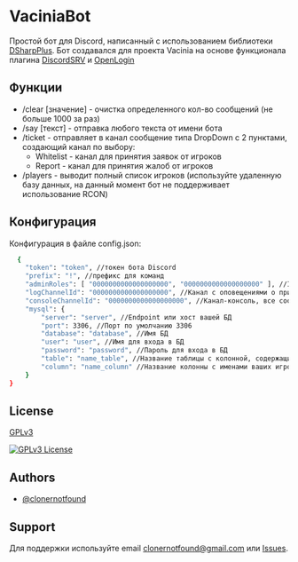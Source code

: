 # VaciniaBot

Простой бот для Discord, написанный с использованием библиотеки [DSharpPlus](https://github.com/DSharpPlus/DSharpPlus).
Бот создавался для проекта Vacinia на основе функционала плагина [DiscordSRV](https://github.com/DiscordSRV/DiscordSRV) и [OpenLogin](https://github.com/nickuc/OpeNLogin)

## Функции

- /clear [значение] - очистка определенного кол-во сообщений (не больше 1000 за раз)
- /say [текст] - отправка любого текста от имени бота
- /ticket - отправляет в канал сообщение типа DropDown с 2 пунктами, создающий канал по выбору:
    - Whitelist - канал для принятия заявок от игроков
    - Report - канал для принятия жалоб от игроков
- /players - выводит полный список игроков (используйте удаленную базу данных, на данный момент бот не поддерживает использование RCON)


## Конфигурация

Конфигурация в файле config.json:

```bash
  {
    "token": "token", //токен бота Discord
    "prefix": "!", //префикс для команд
    "adminRoles": [ "0000000000000000000", "0000000000000000000" ], //Id ролей администрации в Discord
    "logChannelId": "0000000000000000000", //Канал с оповещениями о принятии заявок в Whitelist
    "consoleChannelId": "0000000000000000000", //Канал-консоль, все сообщения что попадают сюда вводятся в консоль вашего сервера (Требуется DiscordSRV)
    "mysql": {
        "server": "server", //Endpoint или хост вашей БД
        "port": 3306, //Порт по умолчанию 3306
        "database": "database", //Имя БД
        "user": "user", //Имя для входа в БД
        "password": "password", //Пароль для входа в БД
        "table": "name_table", //Название таблицы с колонной, содержащий никнеймы ваших игроков
        "column": "name_column" //Название колонны с именами ваших игроков
    }
}
```
    
## License

[GPLv3](https://opensource.org/license/lgpl-3-0)

[![GPLv3 License](https://img.shields.io/badge/License-GPL%20v3-yellow.svg)](https://opensource.org/license/lgpl-3-0)



## Authors

- [@clonernotfound](https://www.github.com/clonernotfound)


## Support

Для поддержки используйте email clonernotfound@gmail.com или [Issues](https://github.com/ClonerNotFound/VaciniaBot/issues).
